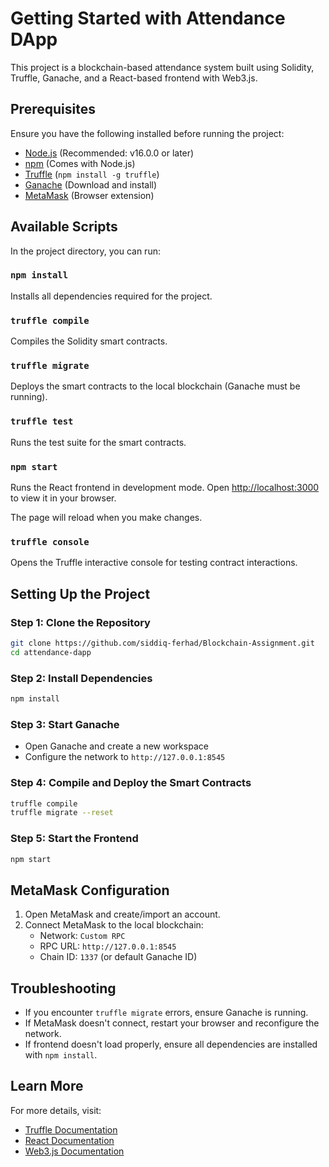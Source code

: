 # Getting Started with Attendance DApp

This project is a blockchain-based attendance system built using Solidity, Truffle, Ganache, and a React-based frontend with Web3.js.

## Prerequisites

Ensure you have the following installed before running the project:

- [Node.js](https://nodejs.org/) (Recommended: v16.0.0 or later)
- [npm](https://www.npmjs.com/) (Comes with Node.js)
- [Truffle](https://trufflesuite.com/) (`npm install -g truffle`)
- [Ganache](https://trufflesuite.com/ganache/) (Download and install)
- [MetaMask](https://metamask.io/) (Browser extension)

## Available Scripts

In the project directory, you can run:

### `npm install`

Installs all dependencies required for the project.

### `truffle compile`

Compiles the Solidity smart contracts.

### `truffle migrate`

Deploys the smart contracts to the local blockchain (Ganache must be running).

### `truffle test`

Runs the test suite for the smart contracts.

### `npm start`

Runs the React frontend in development mode. Open [http://localhost:3000](http://localhost:3000) to view it in your browser.

The page will reload when you make changes.

### `truffle console`

Opens the Truffle interactive console for testing contract interactions.

## Setting Up the Project

### Step 1: Clone the Repository

```sh
git clone https://github.com/siddiq-ferhad/Blockchain-Assignment.git
cd attendance-dapp
```

### Step 2: Install Dependencies

```sh
npm install
```

### Step 3: Start Ganache

- Open Ganache and create a new workspace
- Configure the network to `http://127.0.0.1:8545`

### Step 4: Compile and Deploy the Smart Contracts

```sh
truffle compile
truffle migrate --reset
```

### Step 5: Start the Frontend

```sh
npm start
```

## MetaMask Configuration

1. Open MetaMask and create/import an account.
2. Connect MetaMask to the local blockchain:
   - Network: `Custom RPC`
   - RPC URL: `http://127.0.0.1:8545`
   - Chain ID: `1337` (or default Ganache ID)

## Troubleshooting

- If you encounter `truffle migrate` errors, ensure Ganache is running.
- If MetaMask doesn't connect, restart your browser and reconfigure the network.
- If frontend doesn't load properly, ensure all dependencies are installed with `npm install`.

## Learn More

For more details, visit:

- [Truffle Documentation](https://trufflesuite.com/docs/)
- [React Documentation](https://reactjs.org/)
- [Web3.js Documentation](https://web3js.readthedocs.io/)

